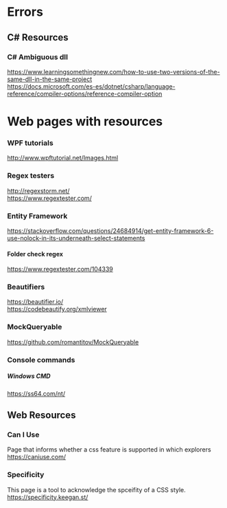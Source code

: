 # Errors

## C# Resources
### C# Ambiguous dll
https://www.learningsomethingnew.com/how-to-use-two-versions-of-the-same-dll-in-the-same-project<br>
https://docs.microsoft.com/es-es/dotnet/csharp/language-reference/compiler-options/reference-compiler-option
# Web pages with resources
### WPF tutorials
http://www.wpftutorial.net/Images.html
### Regex testers
http://regexstorm.net/<br>
https://www.regextester.com/
### Entity Framework
https://stackoverflow.com/questions/24684914/get-entity-framework-6-use-nolock-in-its-underneath-select-statements
#### Folder check regex
https://www.regextester.com/104339
### Beautifiers
https://beautifier.io/<br>
https://codebeautify.org/xmlviewer
### MockQueryable
https://github.com/romantitov/MockQueryable
### Console commands
##### Windows CMD
https://ss64.com/nt/

## Web Resources
### Can I Use
Page that informs whether a css feature is supported in which explorers
https://caniuse.com/
### Specificity
This page is a tool to acknowledge the spceifity of a CSS style.
https://specificity.keegan.st/
